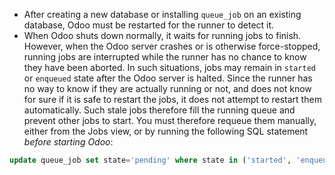 - After creating a new database or installing `queue_job` on an existing
  database, Odoo must be restarted for the runner to detect it.
- When Odoo shuts down normally, it waits for running jobs to finish.
  However, when the Odoo server crashes or is otherwise force-stopped,
  running jobs are interrupted while the runner has no chance to know
  they have been aborted. In such situations, jobs may remain in
  `started` or `enqueued` state after the Odoo server is halted. Since
  the runner has no way to know if they are actually running or not, and
  does not know for sure if it is safe to restart the jobs, it does not
  attempt to restart them automatically. Such stale jobs therefore fill
  the running queue and prevent other jobs to start. You must therefore
  requeue them manually, either from the Jobs view, or by running the
  following SQL statement *before starting Odoo*:

``` sql
update queue_job set state='pending' where state in ('started', 'enqueued')
```

